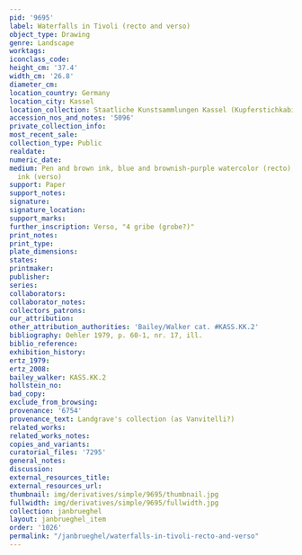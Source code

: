 ```yaml
---
pid: '9695'
label: Waterfalls in Tivoli (recto and verso)
object_type: Drawing
genre: Landscape
worktags:
iconclass_code:
height_cm: '37.4'
width_cm: '26.8'
diameter_cm:
location_country: Germany
location_city: Kassel
location_collection: Staatliche Kunstsammlungen Kassel (Kupferstichkabinett)
accession_nos_and_notes: '5096'
private_collection_info:
most_recent_sale:
collection_type: Public
realdate:
numeric_date:
medium: Pen and brown ink, blue and brownish-purple watercolor (recto); pen and brown
  ink (verso)
support: Paper
support_notes:
signature:
signature_location:
support_marks:
further_inscription: Verso, "4 gribe (grobe?)"
print_notes:
print_type:
plate_dimensions:
states:
printmaker:
publisher:
series:
collaborators:
collaborator_notes:
collectors_patrons:
our_attribution:
other_attribution_authorities: 'Bailey/Walker cat. #KASS.KK.2'
bibliography: Oehler 1979, p. 60-1, nr. 17, ill.
biblio_reference:
exhibition_history:
ertz_1979:
ertz_2008:
bailey_walker: KASS.KK.2
hollstein_no:
bad_copy:
exclude_from_browsing:
provenance: '6754'
provenance_text: Landgrave's collection (as Vanvitelli?)
related_works:
related_works_notes:
copies_and_variants:
curatorial_files: '7295'
general_notes:
discussion:
external_resources_title:
external_resources_url:
thumbnail: img/derivatives/simple/9695/thumbnail.jpg
fullwidth: img/derivatives/simple/9695/fullwidth.jpg
collection: janbrueghel
layout: janbrueghel_item
order: '1026'
permalink: "/janbrueghel/waterfalls-in-tivoli-recto-and-verso"
---
```

